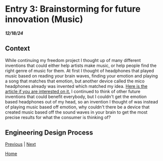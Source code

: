 # Entry 3: Brainstorming for future innovation (Music)
##### 12/18/24

## Context 

While continuing my freedom project I thought up of many different inventions that could either help artists make music, or help people find the right genre of music for them. At first I thought of headphones that played music based on reading your brain waves, finding your emotion and playing a song that matches that emotion, but another device called the mico headphones already was invented which matched my idea. [Here is the article if you are interested on it.](https://phys.org/news/2013-03-brain-wave-sensing-mico-headphones-dictate.html#:~:text=The%20headphones%20are%20designed%20to,into%20its%20mind%2Dreading%20technology.) I continued to think of other future inventions that could benefit everybody, but I couldn't get the emotion based headphones out of my head, so an invention I thought of was instead of playing music based off emotion, why couldn't there be a device that created music based off the sound waves in your brain to get the most precise results for what the consumer is thinking of?

## Engineering Design Process



[Previous](entry02.md) | [Next](entry04.md)

[Home](../README.md)
